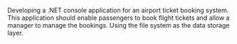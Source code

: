 Developing a .NET console application for an airport ticket booking system. 
This application should enable passengers to book flight tickets and allow a manager to manage the bookings.
Using the file system as the data storage layer.
